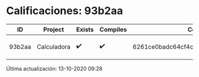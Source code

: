 # Calificaciones: 93b2aa
|ID|Project|Exists|Compiles|CommitHash|CommitDate|CheckDate|Comments|
|-|-|-|-|-|-|-|-|
|93b2aa|Calculadora|✔️|✔️|6261ce0badc64cf4c2ab247303780ea784415211|11-10-2020 18:56:41|13-10-2020 09:28:21|NULL|

Última actualización: 13-10-2020 09:28
